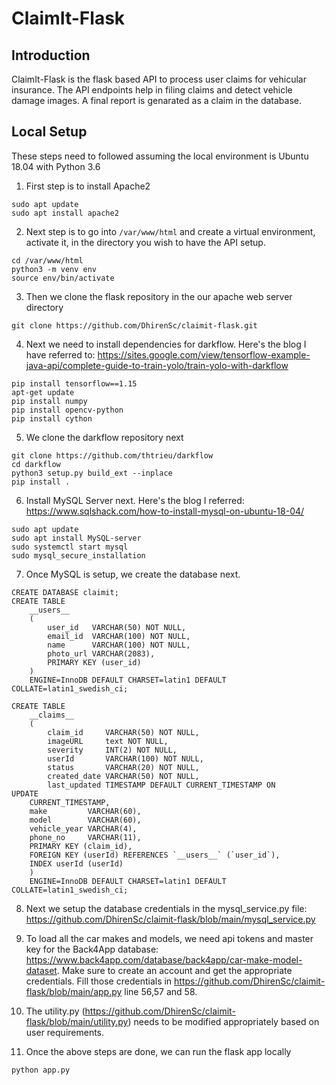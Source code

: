 # ClaimIt-Flask
 
## Introduction

ClaimIt-Flask is the flask based API to process user claims for vehicular insurance. The API endpoints help in filing claims and detect vehicle damage images. A final report is genarated as a claim in the database.

## Local Setup

These steps need to followed assuming the local environment is Ubuntu 18.04 with Python 3.6

1. First step is to install Apache2
```
sudo apt update
sudo apt install apache2
```

2. Next step is to go into `/var/www/html` and create a virtual environment, activate it, in the directory you wish to have the API setup.
```
cd /var/www/html
python3 -m venv env
source env/bin/activate
```

3. Then we clone the flask repository in the our apache web server directory
```
git clone https://github.com/DhirenSc/claimit-flask.git
```

4. Next we need to install dependencies for darkflow. Here's the blog I have referred to: https://sites.google.com/view/tensorflow-example-java-api/complete-guide-to-train-yolo/train-yolo-with-darkflow
```
pip install tensorflow==1.15
apt-get update
pip install numpy
pip install opencv-python
pip install cython
```

5. We clone the darkflow repository next
```
git clone https://github.com/thtrieu/darkflow
cd darkflow
python3 setup.py build_ext --inplace
pip install .
```

6. Install MySQL Server next. Here's the blog I referred: https://www.sqlshack.com/how-to-install-mysql-on-ubuntu-18-04/
```
sudo apt update
sudo apt install MySQL-server
sudo systemctl start mysql
sudo mysql_secure_installation
```

7. Once MySQL is setup, we create the database next.
```
CREATE DATABASE claimit;
CREATE TABLE 
    __users__ 
    ( 
        user_id   VARCHAR(50) NOT NULL, 
        email_id  VARCHAR(100) NOT NULL, 
        name      VARCHAR(100) NOT NULL, 
        photo_url VARCHAR(2083), 
        PRIMARY KEY (user_id) 
    ) 
    ENGINE=InnoDB DEFAULT CHARSET=latin1 DEFAULT COLLATE=latin1_swedish_ci;

CREATE TABLE 
    __claims__ 
    ( 
        claim_id     VARCHAR(50) NOT NULL, 
        imageURL     text NOT NULL, 
        severity     INT(2) NOT NULL, 
        userId       VARCHAR(100) NOT NULL, 
        status       VARCHAR(20) NOT NULL, 
        created_date VARCHAR(50) NOT NULL, 
        last_updated TIMESTAMP DEFAULT CURRENT_TIMESTAMP ON 
UPDATE 
    CURRENT_TIMESTAMP, 
    make         VARCHAR(60), 
    model        VARCHAR(60), 
    vehicle_year VARCHAR(4), 
    phone_no     VARCHAR(11), 
    PRIMARY KEY (claim_id), 
    FOREIGN KEY (userId) REFERENCES `__users__` (`user_id`), 
    INDEX userId (userId) 
    ) 
    ENGINE=InnoDB DEFAULT CHARSET=latin1 DEFAULT COLLATE=latin1_swedish_ci;
```

8. Next we setup the database credentials in the mysql_service.py file: https://github.com/DhirenSc/claimit-flask/blob/main/mysql_service.py

9. To load all the car makes and models, we need api tokens and master key for the Back4App database: https://www.back4app.com/database/back4app/car-make-model-dataset. Make sure to create an account and get the appropriate credentials. Fill those credentials in https://github.com/DhirenSc/claimit-flask/blob/main/app.py line 56,57 and 58.

10. The utility.py (https://github.com/DhirenSc/claimit-flask/blob/main/utility.py) needs to be modified appropriately based on user requirements.

11. Once the above steps are done, we can run the flask app locally
```
python app.py
```
